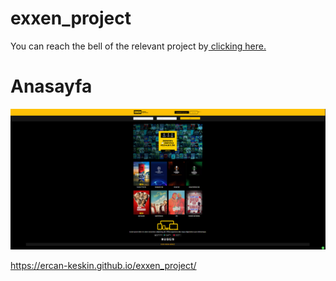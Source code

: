 # exxen_project


<p>You can reach the bell of the relevant project by<a href="https://ercan-keskin.github.io/exxen_project/"> clicking here. </a> </p>


 # Anasayfa
 ![Model](https://github.com/Ercan-Keskin/exxen_project/blob/main/img/index.png) 


https://ercan-keskin.github.io/exxen_project/

